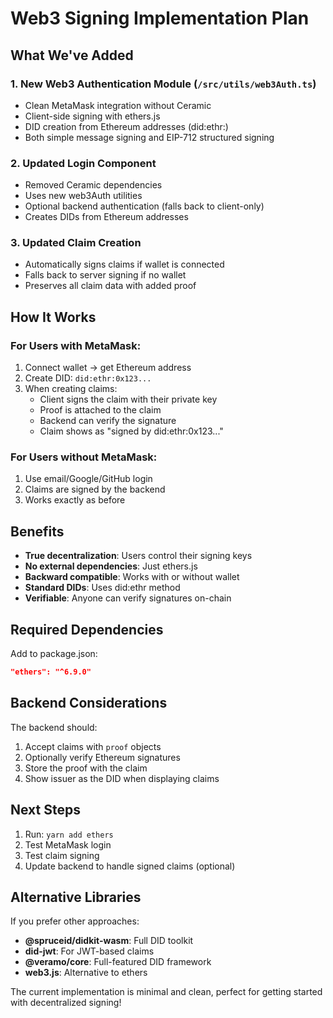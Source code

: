 # Web3 Signing Implementation Plan

## What We've Added

### 1. New Web3 Authentication Module (`/src/utils/web3Auth.ts`)
- Clean MetaMask integration without Ceramic
- Client-side signing with ethers.js
- DID creation from Ethereum addresses (did:ethr:)
- Both simple message signing and EIP-712 structured signing

### 2. Updated Login Component
- Removed Ceramic dependencies
- Uses new web3Auth utilities
- Optional backend authentication (falls back to client-only)
- Creates DIDs from Ethereum addresses

### 3. Updated Claim Creation
- Automatically signs claims if wallet is connected
- Falls back to server signing if no wallet
- Preserves all claim data with added proof

## How It Works

### For Users with MetaMask:
1. Connect wallet → get Ethereum address
2. Create DID: `did:ethr:0x123...` 
3. When creating claims:
   - Client signs the claim with their private key
   - Proof is attached to the claim
   - Backend can verify the signature
   - Claim shows as "signed by did:ethr:0x123..."

### For Users without MetaMask:
1. Use email/Google/GitHub login
2. Claims are signed by the backend
3. Works exactly as before

## Benefits
- **True decentralization**: Users control their signing keys
- **No external dependencies**: Just ethers.js
- **Backward compatible**: Works with or without wallet
- **Standard DIDs**: Uses did:ethr method
- **Verifiable**: Anyone can verify signatures on-chain

## Required Dependencies
Add to package.json:
```json
"ethers": "^6.9.0"
```

## Backend Considerations
The backend should:
1. Accept claims with `proof` objects
2. Optionally verify Ethereum signatures
3. Store the proof with the claim
4. Show issuer as the DID when displaying claims

## Next Steps
1. Run: `yarn add ethers`
2. Test MetaMask login
3. Test claim signing
4. Update backend to handle signed claims (optional)

## Alternative Libraries
If you prefer other approaches:
- **@spruceid/didkit-wasm**: Full DID toolkit
- **did-jwt**: For JWT-based claims
- **@veramo/core**: Full-featured DID framework
- **web3.js**: Alternative to ethers

The current implementation is minimal and clean, perfect for getting started with decentralized signing!
